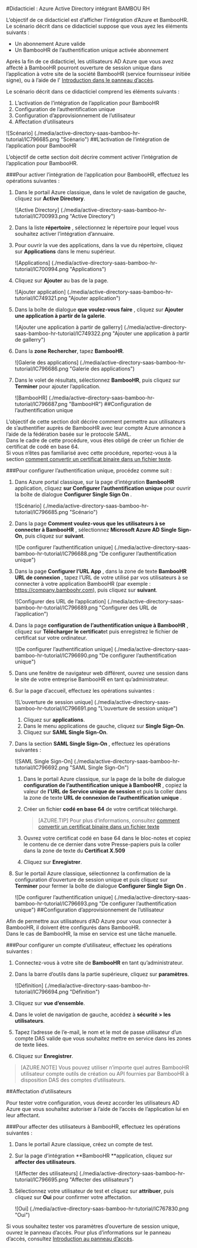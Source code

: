 <properties 
    pageTitle="Didacticiel : Azure Active Directory intégrant BAMBOU HR | Microsoft Azure" 
    description="Apprenez à utiliser des ressources humaines de bambou avec Azure Active Directory pour activer l’ouverture de session unique, la mise en service automatique et bien plus encore !" 
    services="active-directory" 
    authors="jeevansd"  
    documentationCenter="na" 
    manager="femila"/>
<tags 
    ms.service="active-directory" 
    ms.devlang="na" 
    ms.topic="article" 
    ms.tgt_pltfrm="na" 
    ms.workload="identity" 
    ms.date="09/29/2016" 
    ms.author="jeedes" />

#<a name="tutorial-azure-active-directory-integration-with-bamboo-hr"></a>Didacticiel : Azure Active Directory intégrant BAMBOU RH

L’objectif de ce didacticiel est d’afficher l’intégration d’Azure et BambooHR.  
Le scénario décrit dans ce didacticiel suppose que vous ayez les éléments suivants :

-   Un abonnement Azure valide
-   Un BambooHR de l’authentification unique activée abonnement

Après la fin de ce didacticiel, les utilisateurs AD Azure que vous avez affecté à BambooHR pourront ouverture de session unique dans l’application à votre site de la société BambooHR (service fournisseur initiée signe), ou à l’aide de l' [Introduction dans le panneau d’accès](active-directory-saas-access-panel-introduction.md).

Le scénario décrit dans ce didacticiel comprend les éléments suivants :

1.  L’activation de l’intégration de l’application pour BambooHR
2.  Configuration de l’authentification unique
3.  Configuration d’approvisionnement de l’utilisateur
4.  Affectation d’utilisateurs

![Scénario] (./media/active-directory-saas-bamboo-hr-tutorial/IC796685.png "Scénario")
##<a name="enabling-the-application-integration-for-bamboohr"></a>L’activation de l’intégration de l’application pour BambooHR

L’objectif de cette section doit décrire comment activer l’intégration de l’application pour BambooHR.

###<a name="to-enable-the-application-integration-for-bamboohr-perform-the-following-steps"></a>Pour activer l’intégration de l’application pour BambooHR, effectuez les opérations suivantes :

1.  Dans le portail Azure classique, dans le volet de navigation de gauche, cliquez sur **Active Directory**.

    ![Active Directory] (./media/active-directory-saas-bamboo-hr-tutorial/IC700993.png "Active Directory")

2.  Dans la liste **répertoire** , sélectionnez le répertoire pour lequel vous souhaitez activer l’intégration d’annuaire.

3.  Pour ouvrir la vue des applications, dans la vue du répertoire, cliquez sur **Applications** dans le menu supérieur.

    ![Applications] (./media/active-directory-saas-bamboo-hr-tutorial/IC700994.png "Applications")

4.  Cliquez sur **Ajouter** au bas de la page.

    ![Ajouter application] (./media/active-directory-saas-bamboo-hr-tutorial/IC749321.png "Ajouter application")

5.  Dans la boîte de dialogue **que voulez-vous faire** , cliquez sur **Ajouter une application à partir de la galerie**.

    ![Ajouter une application à partir de gallerry] (./media/active-directory-saas-bamboo-hr-tutorial/IC749322.png "Ajouter une application à partir de gallerry")

6.  Dans la **zone Rechercher**, tapez **BambooHR**.

    ![Galerie des applications] (./media/active-directory-saas-bamboo-hr-tutorial/IC796686.png "Galerie des applications")

7.  Dans le volet de résultats, sélectionnez **BambooHR**, puis cliquez sur **Terminer** pour ajouter l’application.

    ![BambooHR] (./media/active-directory-saas-bamboo-hr-tutorial/IC796687.png "BambooHR")
##<a name="configuring-single-sign-on"></a>Configuration de l’authentification unique

L’objectif de cette section doit décrire comment permettre aux utilisateurs de s’authentifier auprès de BambooHR avec leur compte Azure annonce à l’aide de la fédération basée sur le protocole SAML.  
Dans le cadre de cette procédure, vous êtes obligé de créer un fichier de certificat de codé en base 64.  
Si vous n’êtes pas familiarisé avec cette procédure, reportez-vous à la section [comment convertir un certificat binaire dans un fichier texte](http://youtu.be/PlgrzUZ-Y1o).

###<a name="to-configure-single-sign-on-perform-the-following-steps"></a>Pour configurer l’authentification unique, procédez comme suit :

1.  Dans Azure portal classique, sur la page d’intégration **BambooHR** application, cliquez **sur Configurer l’authentification unique** pour ouvrir la boîte de dialogue **Configurer Single Sign On** .

    ![Scénario] (./media/active-directory-saas-bamboo-hr-tutorial/IC796685.png "Scénario")

2.  Dans la page **Comment voulez-vous que les utilisateurs à se connecter à BambooHR** , sélectionnez **Microsoft Azure AD Single Sign-On**, puis cliquez sur **suivant**.

    ![De configurer l’authentification unique] (./media/active-directory-saas-bamboo-hr-tutorial/IC796688.png "De configurer l’authentification unique")

3.  Dans la page **Configurer l’URL App** , dans la zone de texte **BambooHR URL de connexion** , tapez l’URL de votre utilisé par vos utilisateurs à se connecter à votre application BambooHR (par exemple : https://company.bamboohr.com), puis cliquez sur **suivant**.

    ![Configurer des URL de l’application] (./media/active-directory-saas-bamboo-hr-tutorial/IC796689.png "Configurer des URL de l’application")

4.  Dans la page **configuration de l’authentification unique à BambooHR** , cliquez sur **Télécharger le certificat**et puis enregistrez le fichier de certificat sur votre ordinateur.

    ![De configurer l’authentification unique] (./media/active-directory-saas-bamboo-hr-tutorial/IC796690.png "De configurer l’authentification unique")

5.  Dans une fenêtre de navigateur web différent, ouvrez une session dans le site de votre entreprise BambooHR en tant qu’administrateur.

6.  Sur la page d’accueil, effectuez les opérations suivantes :

    ![L’ouverture de session unique] (./media/active-directory-saas-bamboo-hr-tutorial/IC796691.png "L’ouverture de session unique")

    1.  Cliquez sur **applications**.
    2.  Dans le menu applications de gauche, cliquez sur **Single Sign-On**.
    3.  Cliquez sur **SAML Single Sign-On**.

7.  Dans la section **SAML Single Sign-On** , effectuez les opérations suivantes :

    ![SAML Single Sign-On] (./media/active-directory-saas-bamboo-hr-tutorial/IC796692.png "SAML Single Sign-On")

    1.  Dans le portail Azure classique, sur la page de la boîte de dialogue **configuration de l’authentification unique à BambooHR** , copiez la valeur de **l’URL de Service unique de session** et puis la coller dans la zone de texte **URL de connexion de l’authentification unique** .
    2.  Créer un fichier **codé en base 64** de votre certificat téléchargé.  

        >[AZURE.TIP] Pour plus d’informations, consultez [comment convertir un certificat binaire dans un fichier texte](http://youtu.be/PlgrzUZ-Y1o)

    3.  Ouvrez votre certificat codé en base 64 dans le bloc-notes et copiez le contenu de ce dernier dans votre Presse-papiers puis la coller dans la zone de texte du **Certificat X.509**
    4.  Cliquez sur **Enregistrer**.

8.  Sur le portail Azure classique, sélectionnez la confirmation de la configuration d’ouverture de session unique et puis cliquez sur **Terminer** pour fermer la boîte de dialogue **Configurer Single Sign On** .

    ![De configurer l’authentification unique] (./media/active-directory-saas-bamboo-hr-tutorial/IC796693.png "De configurer l’authentification unique")
##<a name="configuring-user-provisioning"></a>Configuration d’approvisionnement de l’utilisateur

Afin de permettre aux utilisateurs d’AD Azure pour vous connecter à BambooHR, il doivent être configurés dans BambooHR.  
Dans le cas de BambooHR, la mise en service est une tâche manuelle.

###<a name="to-provision-a-user-accounts-perform-the-following-steps"></a>Pour configurer un compte d’utilisateur, effectuez les opérations suivantes :

1.  Connectez-vous à votre site de **BambooHR** en tant qu’administrateur.

2.  Dans la barre d’outils dans la partie supérieure, cliquez sur **paramètres**.

    ![Définition] (./media/active-directory-saas-bamboo-hr-tutorial/IC796694.png "Définition")

3.  Cliquez sur **vue d’ensemble**.

4.  Dans le volet de navigation de gauche, accédez à **sécurité \> les utilisateurs**.

5.  Tapez l’adresse de l’e-mail, le nom et le mot de passe utilisateur d’un compte DAS valide que vous souhaitez mettre en service dans les zones de texte liées.

6.  Cliquez sur **Enregistrer**.

>[AZURE.NOTE] Vous pouvez utiliser n’importe quel autres BambooHR utilisateur compte outils de création ou API fournies par BambooHR à disposition DAS des comptes d’utilisateurs.

##<a name="assigning-users"></a>Affectation d’utilisateurs

Pour tester votre configuration, vous devez accorder les utilisateurs AD Azure que vous souhaitez autoriser à l’aide de l’accès de l’application lui en leur affectant.

###<a name="to-assign-users-to-bamboohr-perform-the-following-steps"></a>Pour affecter des utilisateurs à BambooHR, effectuez les opérations suivantes :

1.  Dans le portail Azure classique, créez un compte de test.

2.  Sur la page d’intégration **BambooHR **application, cliquez sur **affecter des utilisateurs**.

    ![Affecter des utilisateurs] (./media/active-directory-saas-bamboo-hr-tutorial/IC796695.png "Affecter des utilisateurs")

3.  Sélectionnez votre utilisateur de test et cliquez sur **attribuer**, puis cliquez sur **Oui** pour confirmer votre affectation.

    ![Oui] (./media/active-directory-saas-bamboo-hr-tutorial/IC767830.png "Oui")

Si vous souhaitez tester vos paramètres d’ouverture de session unique, ouvrez le panneau d’accès. Pour plus d’informations sur le panneau d’accès, consultez [Introduction au panneau d’accès](active-directory-saas-access-panel-introduction.md).
